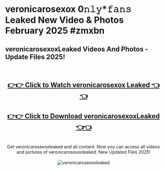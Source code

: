 # veronicarosexox 0𝚗𝚕𝚢*𝚏𝚊𝚗𝚜 Leaked New Video & Photos February 2025 #zmxbn

<h2>veronicarosexoxLeaked Videos And Photos - Update Files 2025!</h2>
<br>
<div align="center">
<h2><a href="https://mediaupload.pro?title=veronicarosexox&ref=11F" rel="nofollow">👉👉 Click to Watch veronicarosexox Leaked 👈👈</a></h2>
<h2><a href="https://mediaupload.pro?title=veronicarosexox&ref=11F" rel="nofollow">👉👉 Click to Download veronicarosexoxLeaked 👈👈</a></h2>
<br>
Get veronicarosexoxleaked and all content. Now you can access all videos and pictures of veronicarosexoxleaked. New Updated Files 2025!
<br>
<br>
<a href="https://mediaupload.pro?title=veronicarosexox&ref=11F" rel="nofollow" data-target="animated-image.originalLink"><img src="https://i.ibb.co/Gkj2r4b/banner.png" alt="veronicarosexoxleaked" style="max-width: 100%; display: inline-block;" data-target="animated-image.originalImage"></a>
</div>
<br>

